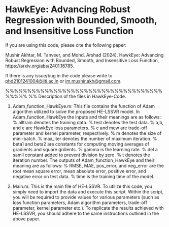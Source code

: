 # HawkEye: Advancing Robust Regression with Bounded, Smooth, and Insensitive Loss Function

If you are using this code, please cite the following paper:

Mushir Akhtar, M. Tanveer, and Mohd. Arshad (2024). HawkEye: Advancing Robust Regression with Bounded, Smooth, and Insensitive Loss Function, https://arxiv.org/abs/2401.16785.

If there is any issue/bug in the code please write to phd2101241004@iiti.ac.in or im.mushir.akh@gmail.com.


%%%%%%%%%%%%%%%%%%%%%%%%%%%%%%%%%%%%%%%%%
%% Description of the files in HawkEye-Code.
   
1. Adam_function_HawkEye.m: This file contains the function of Adam algorithm utilized to solve the proposed HE-LSSVR model. In Adam_function_HawkEye the inputs and their meanings are as follows:
   %       alltrain denotes the training data.
   %       test denotes the test data.
   %       a,b, and e are HawkEye loss parameters.
   %       c and mew are trade-off parameter and kernel parameter, respectively.
   %       m denotes the size of mini-batch.
   %       max_iter denotes the number of maximum iteration.
   %       beta1 and beta2 are constants for computing moving averages of gradients and square grdients.
   %       gamma is the learning rate.
   %       del a samll constant added to prevent division by zero.
   %       t denotes the iteration number. 
   The outputs of Adam_function_HawkEye and their meaning are as follows:
   %      RMSE, MAE, pos_error, and neg_error are the root mean square error, mean absolute error, positive error, and negative error on test data.
   %      time is the training time of the model.


2. Main.m: This is the main file of HE-LSSVR. To utilize this code, you simply need to import the data and execute this script. Within the script, you will be required to provide values for various parameters (such as loss function parameters, Adam algorithm parameters, trade-off parameter, kernel parameter etc.).
To replicate the results achieved with HE-LSSVR, you should adhere to the same instructions outlined in the above paper.
